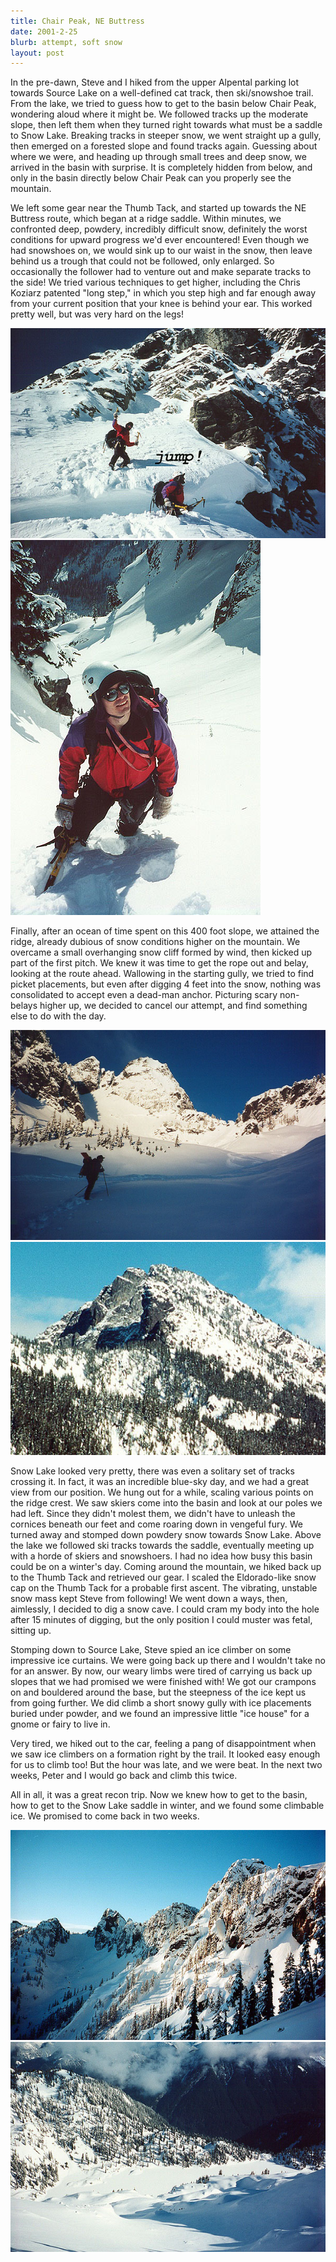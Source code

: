 ```yaml
---
title: Chair Peak, NE Buttress
date: 2001-2-25
blurb: attempt, soft snow
layout: post
---
```


In the pre-dawn, Steve and I hiked from the upper Alpental parking lot towards
Source Lake on a well-defined cat track, then ski/snowshoe trail. From the lake,
we tried to guess how to get to the basin below Chair Peak, wondering aloud
where it might be.  We followed tracks up the moderate slope, then left them
when they turned right towards what must be a saddle to Snow Lake. Breaking
tracks in steeper snow, we went straight up a gully, then emerged on a forested
slope and found tracks again. Guessing about where we were, and heading up
through small trees and deep snow, we arrived in the basin with surprise. It is
completely hidden from below, and only in the basin directly below Chair Peak
can you properly see the mountain.



We left some gear near the Thumb Tack, and started up towards the NE
Buttress route, which began at a ridge saddle. Within minutes, we
confronted deep, powdery, incredibly difficult snow, definitely the
worst conditions for upward progress we'd ever encountered!  Even
though we had snowshoes on, we would sink up to our waist in the snow,
then leave behind us a trough that could not be followed, only
enlarged. So occasionally the follower had to venture out and make
separate tracks to the side! We tried various techniques to get
higher, including the Chris Koziarz patented "long step," in which you
step high and far enough away from your current position that your
knee is behind your ear. This worked pretty well, but was very hard on
the legs!


![](images/steverj.jpg)
![](images/stabbas.jpg)


Finally, after an ocean of time spent on this 400 foot slope, we
attained the ridge, already dubious of snow conditions higher on the
mountain. We overcame a small overhanging snow cliff formed by wind,
then kicked up part of the first pitch.  We knew it was time to get
the rope out and belay, looking at the route ahead.  Wallowing in the
starting gully, we tried to find picket placements, but even after
digging 4 feet into the snow, nothing was consolidated to accept even
a dead-man anchor. Picturing scary non-belays higher up, we decided to
cancel our attempt, and find something else to do with the day.


![](images/apchair.jpg)
![](images/snoqnorth.jpg)

Snow Lake looked very pretty, there was even a solitary set of tracks
crossing it.  In fact, it was an incredible blue-sky day, and we had a
great view from our position. We hung out for a while, scaling various
points on the ridge crest.  We saw skiers come into the basin and look
at our poles we had left. Since they didn't molest them, we didn't
have to unleash the cornices beneath our feet and come roaring down in
vengeful fury. We turned away and stomped down powdery snow towards
Snow Lake. Above the lake we followed ski tracks towards the saddle,
eventually meeting up with a horde of skiers and snowshoers. I had no
idea how busy this basin could be on a winter's day. Coming around the
mountain, we hiked back up to the Thumb Tack and retrieved our gear. I
scaled the Eldorado-like snow cap on the Thumb Tack for a probable
first ascent. The vibrating, unstable snow mass kept Steve from
following! We went down a ways, then, aimlessly, I decided to dig a
snow cave. I could cram my body into the hole after 15 minutes of
digging, but the only position I could muster was fetal, sitting up.


Stomping down to Source Lake, Steve spied an ice climber on some
impressive ice curtains. We were going back up there and I wouldn't
take no for an answer. By now, our weary limbs were tired of carrying
us back up slopes that we had promised we were finished with! We got
our crampons on and bouldered around the base, but the steepness of
the ice kept us from going further. We did climb a short snowy gully
with ice placements buried under powder, and we found an impressive
little "ice house" for a gnome or fairy to live in.


Very tired, we hiked out to the car, feeling a pang of disappointment
when we saw ice climbers on a formation right by the trail. It looked
easy enough for us to climb too! But the hour was late, and we were
beat. In the next two weeks, Peter and I would go back and climb this
twice.


All in all, it was a great recon trip. Now we knew how to get to the
basin, how to get to the Snow Lake saddle in winter, and we found some
climbable ice. We promised to come back in two weeks.


![](images/bryant.jpg)
![](images/absnow.jpg)
